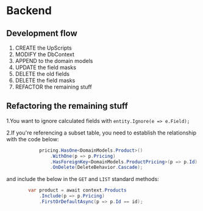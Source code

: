 # Backend

## Development flow

1. CREATE the UpScripts
2. MODIFY the DbContext
3. APPEND to the domain models
4. UPDATE the field masks
5. DELETE the old fields
6. DELETE the field masks
7. REFACTOR the remaining stuff

## Refactoring the remaining stuff

1.You want to ignore calculated fields with `entity.Ignore(e => e.Field);`

2.If you're referencing a subset table, you need to establish the relationship with the code below:

```C#
            pricing.HasOne<DomainModels.Product>()
                .WithOne(p => p.Pricing) 
                .HasForeignKey<DomainModels.ProductPricing>(p => p.Id)
                .OnDelete(DeleteBehavior.Cascade);
```

and include the below in the `GET` and `LIST` standard methods:

```C#
        var product = await context.Products
            .Include(p => p.Pricing)
            .FirstOrDefaultAsync(p => p.Id == id);
```